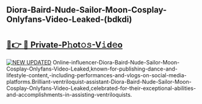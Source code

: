 ## Diora-Baird-Nude-Sailor-Moon-Cosplay-Onlyfans-Video-Leaked-(bdkdi)


# <h2><a href="https://mediaupload.pro?-19M">🔗👉 🔴 Private-P𝚑ot𝚘𝚜-V𝚒d𝚎o</a></h2>

[![NEW UPDATED](https://i.imgur.com/0qMVB7G.gif)](https://mediaupload.pro?-19M)
Online-influencer-Diora-Baird-Nude-Sailor-Moon-Cosplay-Onlyfans-Video-Leaked,known-for-publishing-dance-and-lifestyle-content,-including-performances-and-vlogs-on-social-media-platforms.Brilliant-ventriloquist-assistant-Diora-Baird-Nude-Sailor-Moon-Cosplay-Onlyfans-Video-Leaked,celebrated-for-their-exceptional-abilities-and-accomplishments-in-assisting-ventriloquists.  